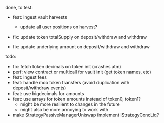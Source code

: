 done, to test:

- feat: ingest vault harvests

  - update all user positions on harvest?

- fix: update token totalSupply on deposit/withdraw and withdraw
- fix: update underlying amount on deposit/withdraw and withdraw

todo:

- fix: fetch token decimals on token init (crashes atm)
- perf: view contract or multicall for vault init (get token names, etc)
- feat: ingest fees
- feat: handle moo token transfers (avoid duplication with deposit/withdraw events)
- feat: use bigdecimals for amounts
- feat: use arrays for token amounts instead of token0, token1?
  - might be more resilient to changes in the future
  - might also be more annoying to work with
- make StrategyPassiveManagerUniswap implement IStrategyConcLiq?
